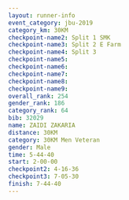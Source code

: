 ```yaml
---
layout: runner-info 
event_category: jbu-2019 
category_km: 30KM 
checkpoint-name2: Split 1 SMK 
checkpoint-name3: Split 2 E Farm 
checkpoint-name4: Split 3 
checkpoint-name5: 
checkpoint-name6: 
checkpoint-name7: 
checkpoint-name8: 
checkpoint-name9: 
overall_rank: 254
gender_rank: 186
category_rank: 64
bib: 32029
name: ZAIDI ZAKARIA
distance: 30KM
category: 30KM Men Veteran
gender: Male
time: 5-44-40
start: 2-00-00
checkpoint2: 4-16-36
checkpoint3: 7-05-30
finish: 7-44-40
---
```

